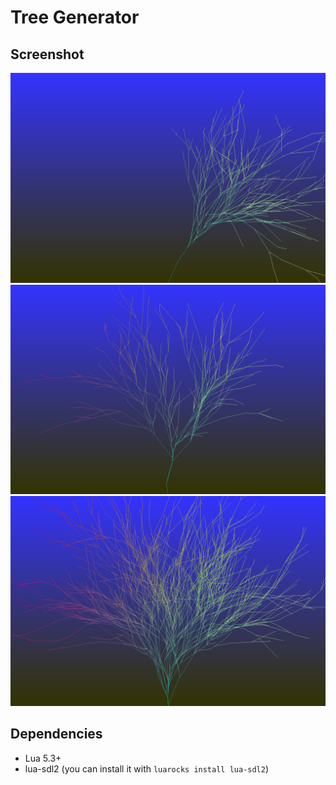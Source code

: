 # Tree Generator

## Screenshot
![](./readme/sshot1.png)
![](./readme/sshot2.png)
![](./readme/sshot3.png)

## Dependencies
* Lua 5.3+
* lua-sdl2 (you can install it with `luarocks install lua-sdl2`)

